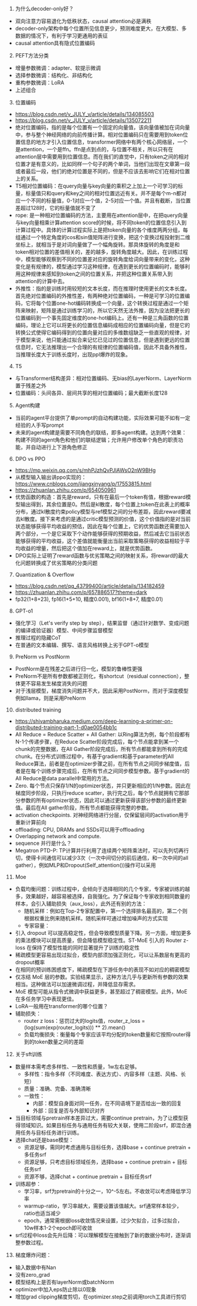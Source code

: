 1. 为什么decoder-only好？
- 双向注意力容易退化为低秩状态，causal attention必是满秩
- decoder-only架构中每个位置所见信息更少，预测难度更大，在大模型、多数据的情况下，有利于学习更通用的表征
- causal attention具有隐式位置编码

2. PEFT方法分类
- 增量参数微调：adapter、软提示微调
- 选择参数微调：结构化、非结构化
- 重构参数微调：LoRA
- 上述组合

3. 位置编码
- https://blog.csdn.net/v_JULY_v/article/details/134085503
- https://blog.csdn.net/v_JULY_v/article/details/135072211
- 绝对位置编码，指的是每个位置有一个固定的向量值，该向量值被加在词向量中，参与整个神经网络的向前传播计算。相对位置编码只在需要用到token位置信息的地方才引入位置信息，transformer网络中有两个核心网络层，一个是attention，一个是ffn。ffn是点到点的，与位置不相关，所以只有在attention层中需要用到位置信息。而在我们的直觉中，只有token之间的相对位置才是有意义的，比如同样一个句子的两个单词，当他们出现在文章第一段或者最后一段，他们的绝对位置是不同的，但是不应该去影响它们在相对位置上的关系。
- T5相对位置编码：在query向量与key向量的乘积之上加上一个可学习的标量，标量值只和query和key之间的相对位置远近有关。并不是每个m-n都对应一个不同的标量值，0-1对应一个值，2-5对应一个值。并且有截断，当位置差超过128时，它的标量值就不变了
- rope: 是一种相对位置编码的方法，主要用在attention层中，在把query向量与key向量相乘计算attention score的时候，将不同token的位置信息引入到计算过程中。具体的计算过程实际上是把token向量的各个维度两两分组，每组通过一个特定角度的cos和sin值矩阵进行变换，把这个变换过程投射到二维坐标上，就相当于是对词向量做了一个幅角旋转。那具体旋转的角度是和token相对位置的差值相关的，差的越多，旋转角度越大。因此，在训练过程中，模型能够观察到不同的位置差对应的旋转角度给词向量带来的变化，这种变化是有规律的，模型通过学习这种规律，在遇到更长的位置编码时，能够利用这种规律来感知到token之间的位置关系，并把这种位置关系带入到attention的计算中去。
- 外推性：指的是训练时用较短的文本长度，而在推理时使用更长的文本长度。首先绝对位置编码的外推性差，有两种绝对位置编码，一种是可学习的位置编码，它将每个位置one-hot编码转换成一个向量，这个转换过程是通过一个矩阵来映射，矩阵是通过训练学习的，所以它天然无法外推，因为没法把更长的位置编码到一个事先固定维度的one-hot编码上。还有一种是三角函数的位置编码，理论上它可以将更长的位置信息编码成相应的位置编码向量，但是它的转换公式使得它编码得到的位置向量对应的多维数组缺乏一些直观的规律，对于模型来说，他只能通过拟合来记忆已见过的位置信息，但是遇到更远的位置信息时，它无法推理出一个合理的有规律的位置编码值，因此不具备外推性，当推理长度大于训练长度时，出现ppl爆炸的现象。

4. T5
- 与Transformer结构差异：相对位置编码、无bias的LayerNorm、LayerNorm置于残差之外
- 位置编码：头间各异、层间共享的相对位置编码；最大截断长度128

5. Agent构建
- 当前的agent平台提供了单prompt的自动构建功能，实际效果可能不如有一定经验的人手写prompt
- 未来的agent构建是需要不同角色的联结，即多agent构建。达到两个效果：构建不同的agent角色和他们的联结逻辑；允许用户修改单个角色的职责功能，并自动进行上下游角色修正

6. DPO vs PPO
- https://mp.weixin.qq.com/s/mhPJzhQvPJlAWsO2nW9BHg
- 从模型输入输出讲ppo实现的：https://www.cnblogs.com/jiangxinyang/p/17553815.html
- https://zhuanlan.zhihu.com/p/654050961
- 优势函数的构造：首先是reward，只有在最后一个token有值，根据reward模型输出得到，其余位置是0。然后是kl散度，每个位置上token在此表上的概率分布，通过kl散度约束policy模型与ref模型之间的分布差距，因此reward要减去kl散度。接下来考虑的是通过critic模型预测的价值，这个价值指的是对当前状态能够获得平均收益的预估，因此在每个位置上，它的优势函数还需要加入两个部分，一个是它采取下个动作能够获得的预期收益，然后减去它当前状态能够获得的平均收益，这个差值就能衡量出当前采取策略获得的收益相较于平均收益的增量，然后把这个值加在reward上，就是优势函数。
- DPO实际上证明了reward函数与优劣策略之间的映射关系，将reward的最大化问题转换成了优劣策略的分类问题

7. Quantization & Overflow
- https://blog.csdn.net/qq_43799400/article/details/134182459
- https://zhuanlan.zhihu.com/p/657886517?theme=dark
- fp32(1+8+23), fp16(1+5+10, 精度0.001), bf16(1+8+7, 精度0.01)

8. GPT-o1
- 强化学习（Let's verify step by step），结果监督（通过针对数学、变成问题的编译或验证器）模型、中间步骤监督模型
- 推理过程的隐藏CoT
- 在普通的文本编辑、撰写、语言风格转换上劣于GPT-o模型

9. PreNorm vs PostNorm
- PostNorm是在残差之后进行归一化，模型的鲁棒性更强
- PreNorm不是所有参数都被正则化，有shortcut（residual connection），整体更不容易发生梯度消失的问题
- 对于浅层模型，梯度消失问题并不大，因此采用PostNorm，而对于深度模型例如llama，则是采用PreNorm

10. distributed training
- https://shivambharuka.medium.com/deep-learning-a-primer-on-distributed-training-part-1-d0ae0054bb1c
- All Reduce = Reduce Scatter + All Gather: 以Ring算法为例，每个阶段都有N-1个传递步骤，在Reduce Scatter阶段完成后，每个节点能拿到某一个chunk的完整数据，在All Gather阶段完成后，所有节点都能拿到所有的完成chunk。在分布式训练过程中，有基于gradient和基于parameter的All Reduce算法，前者是在optimizer步骤之前，在所有节点之间同步梯度值，后者是在每个训练步骤完成后，在所有节点之间同步模型参数。基于gradient的All Reduce是data parallel中常用的方法。
- Zero. 每个节点只保存1/N的optimizer状态，并只更新相应的1/N参数。因此在梯度同步阶段，只执行reduce scatter，执行完之后，每个节点就拥有它那部分参数的所有optimizer状态，因此可以通过更新获得该部分参数的最终更新值。最后在All gather阶段，所有节点都能获得完整的参数。
- activation checkpoints. 对神经网络进行分层，仅保留层间的activation用于重新计算前向
- offloading: CPU, DRAMs and SSDs可以用于offloading
- Overlapping network and compute.
- sequence 并行是什么？
- Megatron PTD-P: TP计算并行利用了连续两个矩阵乘法时，可以先列切再行切，使得卡间通信可以减少3次（一次中间切分的前后通信，和一次中间的all gather），例如MLP和Dropout(Self_attention())操作可以采用

11. Moe
- 负载均衡问题：训练过程中，会倾向于选择相同的几个专家，专家被训练的越多，效果越好，越容易被选择，自我强化。为了保证每个专家收到相同数量的样本，会引入辅助损失（aux_loss），此外还有别的方法：
  - 随机采样：例如在Top-2专家配置中，第一个选择排名最高的，第二个则根据权重比例来随机采样。随机采样可通过增加噪声的方式实现
  - 专家容量：
- 引入 dropout 可以提高稳定性，但会导致模型质量下降。另一方面，增加更多的乘法模块可以提高质量，但会降低模型稳定性。ST-MoE 引入的 Router z-loss 在保持了模型性能的同时显著提升了训练的稳定性
- 稀疏模型更容易出现过拟合，模型内部须加强正则化，可以让系数层有更高的dropout概率
- 在相同的预训练困惑度下，稀疏模型在下游任务中的表现不如对应的稠密模型
- 仅冻结 MoE 层的参数。实验结果显示，这种方法几乎与更新所有参数的效果相当。这种做法可以加速微调过程，并降低显存需求。
- MoE 模型可能从指令式微调中获益更多，甚至超过了稠密模型。此外，MoE 在多任务学习中表现更佳。
- LoRA一般用在transformer的哪个位置？
- 辅助损失：
  - router z loss：惩罚过大的logits值，router_z_loss = (log(sum(exp(router_logits))) ** 2).mean()
  - 负载均衡损失：衡量每个专家应该平均分配的token数量和它按照router得到的token数量之间的差距

12. 关于sft训练
- 数量样本需考虑多样性、一致性和质量，1w左右足够。
    - 多样性：指令多样（不同难度、表达方式）、内容多样（主题、风格、长短）
    - 质量：准确、完备、准确清晰
    - 一致性：
      - 内部：模型自身面对同一任务，在不同语境下是否给出一致的回复
      - 外部：回复是否与外部知识对齐
- 当目标领域与pretrain样本差异过大，需要continue pretrain，为了让模型获得领域知识。如果目标任务与通用任务有较大关联，使用二阶段srf，即混合通用任务与目标任务进行训练。
- 选择chat还是base模型：
  - 资源足够，需同时考虑通用与目标任务，选择base + continue pretrain + 多任务srf
  - 资源足够，只考虑目标领域任务，选择base + continue pretrain + 目标任务srf
  - 资源不够，选择chat + continue pretrain + 目标任务srf
- 训练超参：
  - 学习率，srf为pretrain的十分之一，10^-5左右。不收敛可以考虑降低学习率
  - warmup-ratio，学习率越大，需要设置该值越大。srf通常样本较少，ratio也适当减少
  - epoch，通常需根据loss收敛情况来设置，过少欠拟合，过多过拟合，10w样本1-2个epoch即可收敛
- srf过程中loss会先升后降：可以理解模型在接触到了新的数据分布时，逐渐调整参数过程。

13. 梯度爆炸问题：
- 输入数据中有Nan
- 没有zero_grad
- 模型结构上是否有layerNorm或batchNorm
- optimizer中加入eps防止除以0现象
- 增加grad clipping梯度剪切，在optimizer.step之前调用torch工具进行剪切
